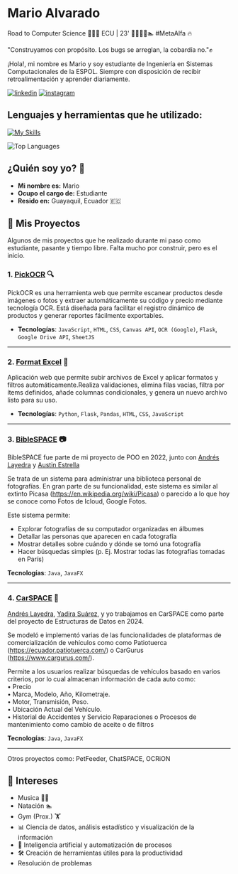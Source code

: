 # Mario Alvarado

Road to Computer Science 👨‍💻🐢
ECU | 23' 🚀🎹🎸🚴🏊 #MetaAlfa 🔥

"Construyamos con propósito. Los bugs se arreglan, la cobardía no."✊

¡Hola!, mi nombre es Mario y soy estudiante de Ingeniería en Sistemas Computacionales de la ESPOL. Siempre con disposición de recibir retroalimentación y aprender diariamente.

<p><a target="_blank" href="https://www.linkedin.com/in/malvaradox/" style="display: inline-block;"><img src="https://img.shields.io/badge/linkedin-logo?style=for-the-badge&logo=linkedin&logoColor=white&color=%230a77b6" alt="linkedin" /></a>
<a target="_blank" href="https://www.instagram.com/m_alvaradox/" style="display: inline-block;"><img src="https://img.shields.io/badge/instagram-logo?style=for-the-badge&logo=instagram&logoColor=white&color=%23F35369" alt="instagram" /></a> </p>

## Lenguajes y herramientas que he utilizado:
[![My Skills](https://skillicons.dev/icons?i=html,css,js,firebase,python,java,mysql,postgresql,linux,r)](https://skillicons.dev)

![Top Languages](https://github-readme-stats.vercel.app/api/top-langs/?username=m-alvaradox&layout=compact&theme=radical)

## ¿Quién soy yo? 🤔

* **Mi nombre es:** Mario
* **Ocupo el cargo de:** Estudiante
* **Resido en:** Guayaquil, Ecuador 🇪🇨

## 🚀 Mis Proyectos

Algunos de mis proyectos que he realizado durante mi paso como estudiante, pasante y tiempo libre. Falta mucho por construir, pero es el inicio.

### 1. [PickOCR](https://github.com/m-alvaradox/PickOCR) 🔍

PickOCR es una herramienta web que permite escanear productos desde imágenes o fotos y extraer automáticamente su código y precio mediante tecnología OCR. Está diseñada para facilitar el registro dinámico de productos y generar reportes fácilmente exportables.

- **Tecnologías**:
  `JavaScript`, `HTML`, `CSS`, `Canvas API`, `OCR (Google)`, `Flask`, `Google Drive API`, `SheetJS`

---

### 2. [Format Excel](https://github.com/m-alvaradox/FormatExcel) 📄

Aplicación web que permite subir archivos de Excel y aplicar formatos y filtros automáticamente.Realiza validaciones, elimina filas vacías, filtra por ítems definidos, añade columnas condicionales, y genera un nuevo archivo listo para su uso.

- **Tecnologías**:
  `Python`, `Flask`, `Pandas`, `HTML`, `CSS`, `JavaScript`

---

### 3. [BibleSPACE](https://github.com/m-alvaradox/BibleSPACE) 📷

BibleSPACE fue parte de mi proyecto de POO en 2022, junto con [Andrés Layedra](https://github.com/Anlaye22) y [Austin Estrella](https://github.com/starAus20)

Se trata de un sistema para administrar una biblioteca personal de fotografías. En gran parte de su funcionalidad, este sistema es similar al extinto Picasa (https://en.wikipedia.org/wiki/Picasa) o parecido a lo que hoy se conoce como Fotos de Icloud, Google Fotos.

Este sistema permite:

- Explorar fotografías de su computador organizadas en álbumes
- Detallar las personas que aparecen en cada fotografía
- Mostrar detalles sobre cuándo y dónde se tomó una fotografía
- Hacer búsquedas simples (p. Ej. Mostrar todas las fotografías tomadas en París)

**Tecnologías**:
`Java`, `JavaFX`

---

### 4. [CarSPACE](https://github.com/m-alvaradox/CarSPACE) 🚗

[Andrés Layedra](https://github.com/Anlaye22), [Yadira Suárez](https://github.com/YadiSuarez), y yo trabajamos en CarSPACE como parte del proyecto de Estructuras de Datos en 2024.

Se modeló e implementó varias de las funcionalidades de plataformas de comercialización de vehículos como como Patiotuerca 
(https://ecuador.patiotuerca.com/) o CarGurus (https://www.cargurus.com/). 

Permite a los usuarios realizar búsquedas de vehículos basado en varios  criterios, por lo cual almacenan información de cada auto como:  
• Precio  
• Marca, Modelo, Año, Kilometraje.  
• Motor, Transmisión, Peso.  
• Ubicación Actual del Vehículo.  
• Historial de Accidentes y Servicio
Reparaciones o Procesos de mantenimiento como cambio de aceite o de filtros  

**Tecnologías**:
`Java`, `JavaFX`

---

Otros proyectos como: PetFeeder, ChatSPACE, OCRiON

## 🎯 Intereses

* Musica 🎼🎸
* Natación 🏊
* Gym (Prox.) 🏋️
* 📊 Ciencia de datos, análisis estadístico y visualización de la información
* 🤖 Inteligencia artificial y automatización de procesos
* 🛠️ Creación de herramientas útiles para la productividad
* Resolución de problemas
